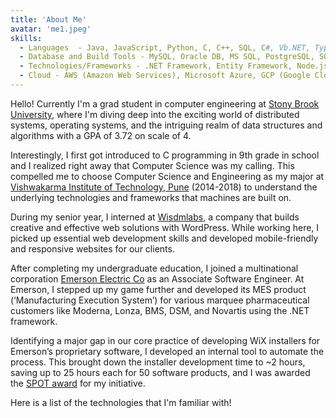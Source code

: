 ```yaml
---
title: 'About Me'
avatar: 'me1.jpeg'
skills:
  - Languages  - Java, JavaScript, Python, C, C++, SQL, C#, Vb.NET, TypeScript, HTML, CSS
  - Database and Build Tools - MySQL, Oracle DB, MS SQL, PostgreSQL, SQLite, MongoDB, Maven, Gradle
  - Technologies/Frameworks - .NET Framework, Entity Framework, Node.js, Restful API, Spring Boot, JPA, Hibernate, React.js, Angular, Node.js, Flask, Redux
  - Cloud - AWS (Amazon Web Services), Microsoft Azure, GCP (Google Cloud Platform)
---
```



Hello! Currently I'm a grad student in computer engineering at [Stony Brook University](https://www.stonybrook.edu/), where I'm diving deep into the exciting world of distributed systems, operating systems, and the intriguing realm of data structures and algorithms with a GPA of 3.72 on scale of 4.

Interestingly, I first got introduced to C programming in 9th grade in school and I realized right away that Computer Science was 
my calling. This compelled me to choose Computer Science and Engineering as my major at [Vishwakarma Institute of Technology, Pune](https://www.vit.edu/) (2014-2018) to understand the 
underlying technologies and frameworks that machines are built on. 

During my senior year, I interned at [Wisdmlabs](https://wisdmlabs.com/), a company that builds creative and effective web 
solutions with WordPress. While working here, I picked up essential web development 
skills and developed mobile-friendly and responsive websites for our clients. 

After completing my undergraduate education, I joined a multinational corporation 
[Emerson Electric Co](https://www.emerson.com/global) as an Associate Software Engineer. At Emerson, I stepped up my game further 
and developed its MES product (‘Manufacturing Execution System’) for various marquee 
pharmaceutical customers like Moderna, Lonza, BMS, DSM, and Novartis using the .NET framework. 

Identifying a major gap in our core practice of developing WiX installers for Emerson’s proprietary software, I 
developed an internal tool to automate the process. This brought down the installer development time 
to ~2 hours, saving up to 25 hours each for 50 software products, and I was awarded the [SPOT award](https://drive.google.com/file/d/1dDaE8Fw5uqfsXnpBCLpeFINwTCWouGzX/view?usp=sharing) 
for my initiative.

Here is a list of the technologies that I'm familiar with!

